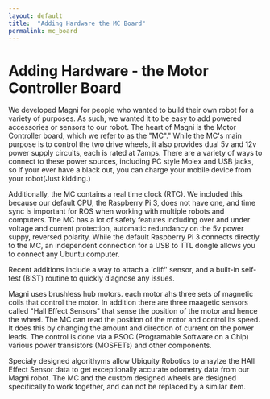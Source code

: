 ```yaml
---
layout: default
title:  "Adding Hardware the MC Board"
permalink: mc_board
---
```


# Adding Hardware - the Motor Controller Board

We developed Magni for people who wanted to build their own robot for a variety of purposes. 
As such, we wanted it to be easy to add powered accessories or sensors to our robot. The heart of Magni is 
the Motor Controller board, which we refer to as the "MC"." While the MC's main purpose is to control
the two drive wheels, it also provides dual 5v and 12v power supply circuits, each is rated at 7amps.
There are a variety of ways to connect to these power sources, including PC style Molex and USB jacks, so if your ever 
have a black out, you can charge your mobile device from your robot(Just kidding.)
 
Additionally, the MC contains a real time clock (RTC). We included this because our default CPU, the Raspberry Pi 3, 
does not have one, and time sync is important for ROS when working with multiple robots and computers.
The MC has a lot of safety features including over and under voltage and current protection, automatic redundancy on the 5v
power suppy, reversed polarity. While the default Raspberry Pi 3 connects directly to the MC, an independent connection for 
a USB to TTL dongle allows you to connect any Ubuntu computer.

Recent additions include a way to attach a 'cliff' sensor, and a built-in self-test (BIST) routine to quickly 
diagnose any issues.

Magni uses brushless hub motors. each motor ahs three sets of magnetic coils that control the motor. In addition there are three maagetic sensors called "Hall Effect Sensors" that sense the position of the motor and hence the wheel. The MC can read the position of the motor and control its speed. It does this by changing the amount and direction of current on the power leads. The control is done via a PSOC (Programable Software on a Chip) various power transistors (MOSFETs) and other components.

Specialy designed algorithyms allow Ubiquity Robotics to anaylze the HAll Effect Sensor data to get exceptionally accurate odometry data from our Magni robot. The MC and the custom designed wheels are designed specifically to work together, and can not be replaced by a similar item.
